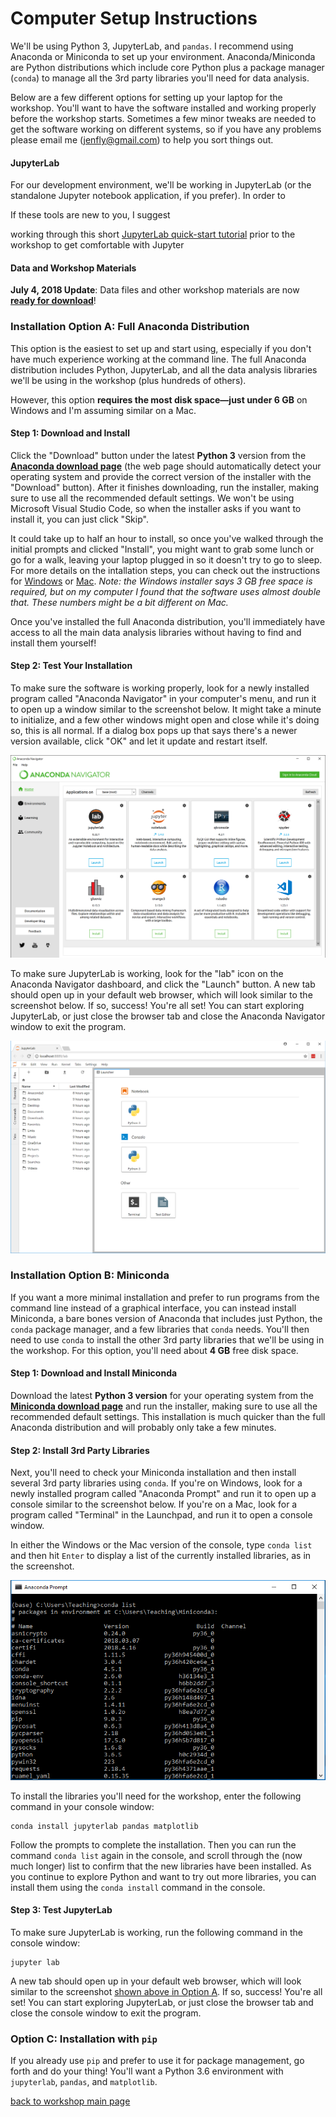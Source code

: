 # Computer Setup Instructions

We'll be using Python 3, JupyterLab, and `pandas`. I recommend using Anaconda or Miniconda to set up your environment. Anaconda/Miniconda are Python distributions which include core Python plus a package manager (`conda`) to manage all the 3rd party libraries you'll need for data analysis.

Below are a few different options for setting up your laptop for the workshop. You'll want to have the software installed and working properly before the workshop starts. Sometimes a few minor tweaks are needed to get the software working on different systems, so if you have any problems please email me (jenfly@gmail.com) to help you sort things out.

#### JupyterLab
For our development environment, we'll be working in JupyterLab (or the standalone Jupyter notebook application, if you prefer). In order to 

If these tools are new to you, I suggest 

working through this short [JupyterLab quick-start tutorial](https://jenfly.github.io/jupyter-quickstart/) prior to the workshop to get comfortable with Jupyter

#### Data and Workshop Materials
**July 4, 2018 Update**: Data files and other workshop materials are now **[ready for download](https://github.com/jenfly/pydata-intro-workshop/archive/master.zip)**!


### Installation Option A: Full Anaconda Distribution

This option is the easiest to set up and start using, especially if you don't have much experience working at the command line. The full Anaconda distribution includes Python, JupyterLab, and all the data analysis libraries we'll be using in the workshop (plus hundreds of others).

However, this option **requires the most disk space&mdash;just under 6 GB** on Windows and I'm assuming similar on a Mac.

#### Step 1: Download and Install

Click the "Download" button under the latest **Python 3** version from the **[Anaconda download page](https://www.anaconda.com/download/)** (the web page should automatically detect your operating system and provide the correct version of the installer with the "Download" button). After it finishes downloading, run the installer, making sure to use all the recommended default settings. We won't be using Microsoft Visual Studio Code, so when the installer asks if you want to install it, you can just click "Skip".

It could take up to half an hour to install, so once you've walked through the initial prompts and clicked "Install", you might want to grab some lunch or go for a walk, leaving your laptop plugged in so it doesn't try to go to sleep. For more details on the intallation steps, you can check out the instructions for [Windows](https://docs.anaconda.com/anaconda/install/windows) or [Mac](https://docs.anaconda.com/anaconda/install/mac-os). *Note: the Windows installer says 3 GB free space is required, but on my computer I found that the software uses almost double that. These numbers might be a bit different on Mac.*

Once you've installed the full Anaconda distribution, you'll immediately have access to all the main data analysis libraries without having to find and install them yourself!

#### Step 2: Test Your Installation

To make sure the software is working properly, look for a newly installed program called "Anaconda Navigator" in your computer's menu, and run it to open up a window similar to the screenshot below. It might take a minute to initialize, and a few other windows might open and close while it's doing so, this is all normal. If a dialog box pops up that says there's a newer version available, click "OK" and let it update and restart itself.

![Anaconda Navigator](img/screenshots/navigator.png)


To make sure JupyterLab is working, look for the "lab" icon on the Anaconda Navigator dashboard, and click the "Launch" button. A new tab should open up in your default web browser, which will look similar to the screenshot below. If so, success!  You're all set! You can start exploring JupyterLab, or just close the browser tab and close the Anaconda Navigator window to exit the program.

<a id="jupyterlab"></a>

![JupyterLab](img/screenshots/jupyterlab.png)


### Installation Option B: Miniconda

If you want a more minimal installation and prefer to run programs from the command line instead of a graphical interface, you can instead install Miniconda, a bare bones version of Anaconda that includes just Python, the `conda` package manager, and a few libraries that `conda` needs. You'll then need to use `conda` to install the other 3rd party libraries that we'll be using in the workshop. For this option, you'll need about **4 GB** free disk space.

#### Step 1: Download and Install Miniconda

Download the latest **Python 3 version** for your operating system from the **[Miniconda download page](https://conda.io/miniconda.html)** and run the installer, making sure to use all the recommended default settings. This installation is much quicker than the full Anaconda distribution and will probably only take a few minutes.


#### Step 2: Install 3rd Party Libraries

Next, you'll need to check your Miniconda installation and then install several 3rd party libraries using `conda`. If you're on Windows, look for a newly installed program called "Anaconda Prompt" and run it to open up a console similar to the screenshot below. If you're on a Mac, look for a program called "Terminal" in the Launchpad, and run it to open a console window.

In either the Windows or the Mac version of the console, type `conda list` and then hit `Enter` to display a list of the currently installed libraries, as in the screenshot.

![Miniconda](img/screenshots/miniconda1.png)

To install the libraries you'll need for the workshop, enter the following command in your console window:
```
conda install jupyterlab pandas matplotlib
```

Follow the prompts to complete the installation. Then you can run the command `conda list` again in the console, and scroll through the (now much longer) list to confirm that the new libraries have been installed. As you continue to explore Python and want to try out more libraries, you can install them using the `conda install` command in the console.

#### Step 3: Test JupyterLab

To make sure JupyterLab is working, run the following command in the console window:

```
jupyter lab
```

A new tab should open up in your default web browser, which will look similar to the screenshot [shown above in Option A](#jupyterlab). If so, success!  You're all set! You can start exploring JupyterLab, or just close the browser tab and close the console window to exit the program.


### Option C: Installation with `pip`

If you already use `pip` and prefer to use it for package management, go forth and do your thing! You'll want a Python 3.6 environment with `jupyterlab`, `pandas`, and `matplotlib`.

[back to workshop main page](https://jenfly.github.io/pydata-intro-workshop/)
